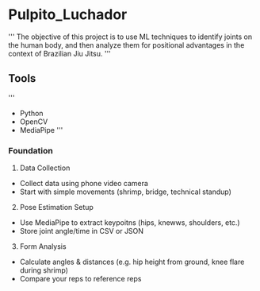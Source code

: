 # Pulpito_Luchador
'''
The objective of this project is to use ML techniques to identify joints on the human body, and then analyze them for positional advantages in the context of Brazilian Jiu Jitsu. 
'''

## Tools
'''
- Python
- OpenCV
- MediaPipe
'''

### Foundation
1) Data Collection
- Collect data using phone video camera
- Start with simple movements (shrimp, bridge, technical standup)
2) Pose Estimation Setup
- Use MediaPipe to extract keypoitns (hips, knewws, shoulders, etc.)
- Store joint angle/time in CSV or JSON
3) Form Analysis
- Calculate angles & distances (e.g. hip height from ground, knee flare during shrimp)
- Compare your reps to reference reps